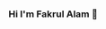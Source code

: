 ### Hi I'm Fakrul Alam 👋

<!--
**fakrulalamsumon/fakrulalamsumon** is a ✨ _special_ ✨ repository because its `README.md` (this file) appears on your GitHub profile.

Here are some ideas to get you started:

- 🔭 I’m currently working on coding.
- 🌱 I’m currently learning coding.
- 👯 I’m looking to collaborate on a simple coding project.
- 🤔 I’m looking for help with a project.
- 💬 Ask me about the coding project.
- 📫 How to reach me: GitHub @fakrulalamsumon
- 😄 Pronouns: Mr.
- ⚡ Fun fact: coding.
-->
